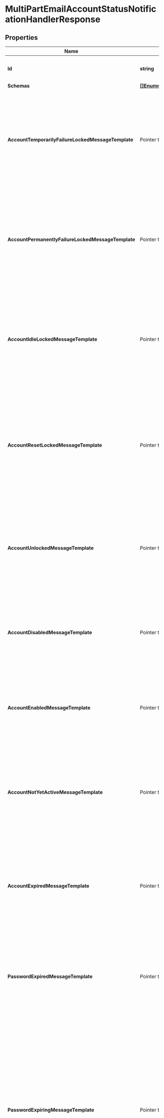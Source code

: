# MultiPartEmailAccountStatusNotificationHandlerResponse

## Properties

Name | Type | Description | Notes
------------ | ------------- | ------------- | -------------
**Id** | **string** | Name of the Account Status Notification Handler | 
**Schemas** | [**[]EnummultiPartEmailAccountStatusNotificationHandlerSchemaUrn**](EnummultiPartEmailAccountStatusNotificationHandlerSchemaUrn.md) |  | 
**AccountTemporarilyFailureLockedMessageTemplate** | Pointer to **string** | The path to a file containing the template to use to generate the email message to send in the event that an account becomes temporarily locked as a result of too many authentication failures. | [optional] 
**AccountPermanentlyFailureLockedMessageTemplate** | Pointer to **string** | The path to a file containing the template to use to generate the email message to send in the event that an account becomes permanently locked as a result of too many authentication failures. | [optional] 
**AccountIdleLockedMessageTemplate** | Pointer to **string** | The path to a file containing the template to use to generate the email message to send in the event that authentication attempt fails because it has been too long since the user last successfully authenticated. | [optional] 
**AccountResetLockedMessageTemplate** | Pointer to **string** | The path to a file containing the template to use to generate the email message to send in the event that authentication attempt fails because the user failed to choose a new password in a timely manner after an administrative reset. | [optional] 
**AccountUnlockedMessageTemplate** | Pointer to **string** | The path to a file containing the template to use to generate the email message to send in the event that a user&#39;s account has been unlocked (e.g., by an administrative password reset). | [optional] 
**AccountDisabledMessageTemplate** | Pointer to **string** | The path to a file containing the template to use to generate the email message to send in the event that a user&#39;s account is disabled by an administrator. | [optional] 
**AccountEnabledMessageTemplate** | Pointer to **string** | The path to a file containing the template to use to generate the email message to send in the event that a user&#39;s account is enabled by an administrator. | [optional] 
**AccountNotYetActiveMessageTemplate** | Pointer to **string** | The path to a file containing the template to use to generate the email message to send in the event that an authentication attempt fails because the account has an activation time that is in the future. | [optional] 
**AccountExpiredMessageTemplate** | Pointer to **string** | The path to a file containing the template to use to generate the email message to send in the event that an authentication attempt fails because the account has an expiration time that is in the past. | [optional] 
**PasswordExpiredMessageTemplate** | Pointer to **string** | The path to a file containing the template to use to generate the email message to send in the event that an authentication attempt fails because the account has an expired password. | [optional] 
**PasswordExpiringMessageTemplate** | Pointer to **string** | The path to a file containing the template to use to generate the email message to send in the event that an authentication attempt succeeds, but the user&#39;s password is about to expire. This notification will only be generated the first time the user authenticates within the window of time that the server should warn about an upcoming password expiration. | [optional] 
**PasswordResetMessageTemplate** | Pointer to **string** | The path to a file containing the template to use to generate the email message to send in the event that a user&#39;s password has been reset by an administrator. | [optional] 
**PasswordChangedMessageTemplate** | Pointer to **string** | The path to a file containing the template to use to generate the email message to send in the event that a user changes their own password. | [optional] 
**AccountCreatedMessageTemplate** | Pointer to **string** | The path to a file containing the template to use to generate the email message to send in the event that a new account is created in an add request that matches the criteria provided in the account-creation-notification-request-criteria property. | [optional] 
**AccountUpdatedMessageTemplate** | Pointer to **string** | The path to a file containing the template to use to generate the email message to send in the event that an existing account is updated with a modify or modify DN operation that matches the criteria provided in the account-update-notification-request-criteria property. | [optional] 
**BindPasswordFailedValidationMessageTemplate** | Pointer to **string** | The path to a file containing the template to use to generate the email message to send in the event that a user authenticated with a password that failed to satisfy the criteria for one or more of the configured password validators. | [optional] 
**MustChangePasswordMessageTemplate** | Pointer to **string** | The path to a file containing the template to use to generate the email message to send in the event that a user successfully authenticates to the server but will be required to choose a new password before they will be allowed to perform any other operations. | [optional] 
**Description** | Pointer to **string** | A description for this Account Status Notification Handler | [optional] 
**Enabled** | **bool** | Indicates whether the Account Status Notification Handler is enabled. Only enabled handlers are invoked whenever a related event occurs in the server. | 
**Asynchronous** | Pointer to **bool** | Indicates whether the server should attempt to invoke this Account Status Notification Handler in a background thread so that any potentially-expensive processing (e.g., performing network communication to deliver a message) will not delay processing for the operation that triggered the notification. | [optional] 
**AccountCreationNotificationRequestCriteria** | Pointer to **string** | A request criteria object that identifies which add requests should result in account creation notifications for this handler. | [optional] 
**AccountUpdateNotificationRequestCriteria** | Pointer to **string** | A request criteria object that identifies which modify and modify DN requests should result in account update notifications for this handler. | [optional] 
**Meta** | Pointer to [**MetaMeta**](MetaMeta.md) |  | [optional] 
**Urnpingidentityschemasconfigurationmessages20** | Pointer to [**MetaUrnPingidentitySchemasConfigurationMessages20**](MetaUrnPingidentitySchemasConfigurationMessages20.md) |  | [optional] 

## Methods

### NewMultiPartEmailAccountStatusNotificationHandlerResponse

`func NewMultiPartEmailAccountStatusNotificationHandlerResponse(id string, schemas []EnummultiPartEmailAccountStatusNotificationHandlerSchemaUrn, enabled bool, ) *MultiPartEmailAccountStatusNotificationHandlerResponse`

NewMultiPartEmailAccountStatusNotificationHandlerResponse instantiates a new MultiPartEmailAccountStatusNotificationHandlerResponse object
This constructor will assign default values to properties that have it defined,
and makes sure properties required by API are set, but the set of arguments
will change when the set of required properties is changed

### NewMultiPartEmailAccountStatusNotificationHandlerResponseWithDefaults

`func NewMultiPartEmailAccountStatusNotificationHandlerResponseWithDefaults() *MultiPartEmailAccountStatusNotificationHandlerResponse`

NewMultiPartEmailAccountStatusNotificationHandlerResponseWithDefaults instantiates a new MultiPartEmailAccountStatusNotificationHandlerResponse object
This constructor will only assign default values to properties that have it defined,
but it doesn't guarantee that properties required by API are set

### GetId

`func (o *MultiPartEmailAccountStatusNotificationHandlerResponse) GetId() string`

GetId returns the Id field if non-nil, zero value otherwise.

### GetIdOk

`func (o *MultiPartEmailAccountStatusNotificationHandlerResponse) GetIdOk() (*string, bool)`

GetIdOk returns a tuple with the Id field if it's non-nil, zero value otherwise
and a boolean to check if the value has been set.

### SetId

`func (o *MultiPartEmailAccountStatusNotificationHandlerResponse) SetId(v string)`

SetId sets Id field to given value.


### GetSchemas

`func (o *MultiPartEmailAccountStatusNotificationHandlerResponse) GetSchemas() []EnummultiPartEmailAccountStatusNotificationHandlerSchemaUrn`

GetSchemas returns the Schemas field if non-nil, zero value otherwise.

### GetSchemasOk

`func (o *MultiPartEmailAccountStatusNotificationHandlerResponse) GetSchemasOk() (*[]EnummultiPartEmailAccountStatusNotificationHandlerSchemaUrn, bool)`

GetSchemasOk returns a tuple with the Schemas field if it's non-nil, zero value otherwise
and a boolean to check if the value has been set.

### SetSchemas

`func (o *MultiPartEmailAccountStatusNotificationHandlerResponse) SetSchemas(v []EnummultiPartEmailAccountStatusNotificationHandlerSchemaUrn)`

SetSchemas sets Schemas field to given value.


### GetAccountTemporarilyFailureLockedMessageTemplate

`func (o *MultiPartEmailAccountStatusNotificationHandlerResponse) GetAccountTemporarilyFailureLockedMessageTemplate() string`

GetAccountTemporarilyFailureLockedMessageTemplate returns the AccountTemporarilyFailureLockedMessageTemplate field if non-nil, zero value otherwise.

### GetAccountTemporarilyFailureLockedMessageTemplateOk

`func (o *MultiPartEmailAccountStatusNotificationHandlerResponse) GetAccountTemporarilyFailureLockedMessageTemplateOk() (*string, bool)`

GetAccountTemporarilyFailureLockedMessageTemplateOk returns a tuple with the AccountTemporarilyFailureLockedMessageTemplate field if it's non-nil, zero value otherwise
and a boolean to check if the value has been set.

### SetAccountTemporarilyFailureLockedMessageTemplate

`func (o *MultiPartEmailAccountStatusNotificationHandlerResponse) SetAccountTemporarilyFailureLockedMessageTemplate(v string)`

SetAccountTemporarilyFailureLockedMessageTemplate sets AccountTemporarilyFailureLockedMessageTemplate field to given value.

### HasAccountTemporarilyFailureLockedMessageTemplate

`func (o *MultiPartEmailAccountStatusNotificationHandlerResponse) HasAccountTemporarilyFailureLockedMessageTemplate() bool`

HasAccountTemporarilyFailureLockedMessageTemplate returns a boolean if a field has been set.

### GetAccountPermanentlyFailureLockedMessageTemplate

`func (o *MultiPartEmailAccountStatusNotificationHandlerResponse) GetAccountPermanentlyFailureLockedMessageTemplate() string`

GetAccountPermanentlyFailureLockedMessageTemplate returns the AccountPermanentlyFailureLockedMessageTemplate field if non-nil, zero value otherwise.

### GetAccountPermanentlyFailureLockedMessageTemplateOk

`func (o *MultiPartEmailAccountStatusNotificationHandlerResponse) GetAccountPermanentlyFailureLockedMessageTemplateOk() (*string, bool)`

GetAccountPermanentlyFailureLockedMessageTemplateOk returns a tuple with the AccountPermanentlyFailureLockedMessageTemplate field if it's non-nil, zero value otherwise
and a boolean to check if the value has been set.

### SetAccountPermanentlyFailureLockedMessageTemplate

`func (o *MultiPartEmailAccountStatusNotificationHandlerResponse) SetAccountPermanentlyFailureLockedMessageTemplate(v string)`

SetAccountPermanentlyFailureLockedMessageTemplate sets AccountPermanentlyFailureLockedMessageTemplate field to given value.

### HasAccountPermanentlyFailureLockedMessageTemplate

`func (o *MultiPartEmailAccountStatusNotificationHandlerResponse) HasAccountPermanentlyFailureLockedMessageTemplate() bool`

HasAccountPermanentlyFailureLockedMessageTemplate returns a boolean if a field has been set.

### GetAccountIdleLockedMessageTemplate

`func (o *MultiPartEmailAccountStatusNotificationHandlerResponse) GetAccountIdleLockedMessageTemplate() string`

GetAccountIdleLockedMessageTemplate returns the AccountIdleLockedMessageTemplate field if non-nil, zero value otherwise.

### GetAccountIdleLockedMessageTemplateOk

`func (o *MultiPartEmailAccountStatusNotificationHandlerResponse) GetAccountIdleLockedMessageTemplateOk() (*string, bool)`

GetAccountIdleLockedMessageTemplateOk returns a tuple with the AccountIdleLockedMessageTemplate field if it's non-nil, zero value otherwise
and a boolean to check if the value has been set.

### SetAccountIdleLockedMessageTemplate

`func (o *MultiPartEmailAccountStatusNotificationHandlerResponse) SetAccountIdleLockedMessageTemplate(v string)`

SetAccountIdleLockedMessageTemplate sets AccountIdleLockedMessageTemplate field to given value.

### HasAccountIdleLockedMessageTemplate

`func (o *MultiPartEmailAccountStatusNotificationHandlerResponse) HasAccountIdleLockedMessageTemplate() bool`

HasAccountIdleLockedMessageTemplate returns a boolean if a field has been set.

### GetAccountResetLockedMessageTemplate

`func (o *MultiPartEmailAccountStatusNotificationHandlerResponse) GetAccountResetLockedMessageTemplate() string`

GetAccountResetLockedMessageTemplate returns the AccountResetLockedMessageTemplate field if non-nil, zero value otherwise.

### GetAccountResetLockedMessageTemplateOk

`func (o *MultiPartEmailAccountStatusNotificationHandlerResponse) GetAccountResetLockedMessageTemplateOk() (*string, bool)`

GetAccountResetLockedMessageTemplateOk returns a tuple with the AccountResetLockedMessageTemplate field if it's non-nil, zero value otherwise
and a boolean to check if the value has been set.

### SetAccountResetLockedMessageTemplate

`func (o *MultiPartEmailAccountStatusNotificationHandlerResponse) SetAccountResetLockedMessageTemplate(v string)`

SetAccountResetLockedMessageTemplate sets AccountResetLockedMessageTemplate field to given value.

### HasAccountResetLockedMessageTemplate

`func (o *MultiPartEmailAccountStatusNotificationHandlerResponse) HasAccountResetLockedMessageTemplate() bool`

HasAccountResetLockedMessageTemplate returns a boolean if a field has been set.

### GetAccountUnlockedMessageTemplate

`func (o *MultiPartEmailAccountStatusNotificationHandlerResponse) GetAccountUnlockedMessageTemplate() string`

GetAccountUnlockedMessageTemplate returns the AccountUnlockedMessageTemplate field if non-nil, zero value otherwise.

### GetAccountUnlockedMessageTemplateOk

`func (o *MultiPartEmailAccountStatusNotificationHandlerResponse) GetAccountUnlockedMessageTemplateOk() (*string, bool)`

GetAccountUnlockedMessageTemplateOk returns a tuple with the AccountUnlockedMessageTemplate field if it's non-nil, zero value otherwise
and a boolean to check if the value has been set.

### SetAccountUnlockedMessageTemplate

`func (o *MultiPartEmailAccountStatusNotificationHandlerResponse) SetAccountUnlockedMessageTemplate(v string)`

SetAccountUnlockedMessageTemplate sets AccountUnlockedMessageTemplate field to given value.

### HasAccountUnlockedMessageTemplate

`func (o *MultiPartEmailAccountStatusNotificationHandlerResponse) HasAccountUnlockedMessageTemplate() bool`

HasAccountUnlockedMessageTemplate returns a boolean if a field has been set.

### GetAccountDisabledMessageTemplate

`func (o *MultiPartEmailAccountStatusNotificationHandlerResponse) GetAccountDisabledMessageTemplate() string`

GetAccountDisabledMessageTemplate returns the AccountDisabledMessageTemplate field if non-nil, zero value otherwise.

### GetAccountDisabledMessageTemplateOk

`func (o *MultiPartEmailAccountStatusNotificationHandlerResponse) GetAccountDisabledMessageTemplateOk() (*string, bool)`

GetAccountDisabledMessageTemplateOk returns a tuple with the AccountDisabledMessageTemplate field if it's non-nil, zero value otherwise
and a boolean to check if the value has been set.

### SetAccountDisabledMessageTemplate

`func (o *MultiPartEmailAccountStatusNotificationHandlerResponse) SetAccountDisabledMessageTemplate(v string)`

SetAccountDisabledMessageTemplate sets AccountDisabledMessageTemplate field to given value.

### HasAccountDisabledMessageTemplate

`func (o *MultiPartEmailAccountStatusNotificationHandlerResponse) HasAccountDisabledMessageTemplate() bool`

HasAccountDisabledMessageTemplate returns a boolean if a field has been set.

### GetAccountEnabledMessageTemplate

`func (o *MultiPartEmailAccountStatusNotificationHandlerResponse) GetAccountEnabledMessageTemplate() string`

GetAccountEnabledMessageTemplate returns the AccountEnabledMessageTemplate field if non-nil, zero value otherwise.

### GetAccountEnabledMessageTemplateOk

`func (o *MultiPartEmailAccountStatusNotificationHandlerResponse) GetAccountEnabledMessageTemplateOk() (*string, bool)`

GetAccountEnabledMessageTemplateOk returns a tuple with the AccountEnabledMessageTemplate field if it's non-nil, zero value otherwise
and a boolean to check if the value has been set.

### SetAccountEnabledMessageTemplate

`func (o *MultiPartEmailAccountStatusNotificationHandlerResponse) SetAccountEnabledMessageTemplate(v string)`

SetAccountEnabledMessageTemplate sets AccountEnabledMessageTemplate field to given value.

### HasAccountEnabledMessageTemplate

`func (o *MultiPartEmailAccountStatusNotificationHandlerResponse) HasAccountEnabledMessageTemplate() bool`

HasAccountEnabledMessageTemplate returns a boolean if a field has been set.

### GetAccountNotYetActiveMessageTemplate

`func (o *MultiPartEmailAccountStatusNotificationHandlerResponse) GetAccountNotYetActiveMessageTemplate() string`

GetAccountNotYetActiveMessageTemplate returns the AccountNotYetActiveMessageTemplate field if non-nil, zero value otherwise.

### GetAccountNotYetActiveMessageTemplateOk

`func (o *MultiPartEmailAccountStatusNotificationHandlerResponse) GetAccountNotYetActiveMessageTemplateOk() (*string, bool)`

GetAccountNotYetActiveMessageTemplateOk returns a tuple with the AccountNotYetActiveMessageTemplate field if it's non-nil, zero value otherwise
and a boolean to check if the value has been set.

### SetAccountNotYetActiveMessageTemplate

`func (o *MultiPartEmailAccountStatusNotificationHandlerResponse) SetAccountNotYetActiveMessageTemplate(v string)`

SetAccountNotYetActiveMessageTemplate sets AccountNotYetActiveMessageTemplate field to given value.

### HasAccountNotYetActiveMessageTemplate

`func (o *MultiPartEmailAccountStatusNotificationHandlerResponse) HasAccountNotYetActiveMessageTemplate() bool`

HasAccountNotYetActiveMessageTemplate returns a boolean if a field has been set.

### GetAccountExpiredMessageTemplate

`func (o *MultiPartEmailAccountStatusNotificationHandlerResponse) GetAccountExpiredMessageTemplate() string`

GetAccountExpiredMessageTemplate returns the AccountExpiredMessageTemplate field if non-nil, zero value otherwise.

### GetAccountExpiredMessageTemplateOk

`func (o *MultiPartEmailAccountStatusNotificationHandlerResponse) GetAccountExpiredMessageTemplateOk() (*string, bool)`

GetAccountExpiredMessageTemplateOk returns a tuple with the AccountExpiredMessageTemplate field if it's non-nil, zero value otherwise
and a boolean to check if the value has been set.

### SetAccountExpiredMessageTemplate

`func (o *MultiPartEmailAccountStatusNotificationHandlerResponse) SetAccountExpiredMessageTemplate(v string)`

SetAccountExpiredMessageTemplate sets AccountExpiredMessageTemplate field to given value.

### HasAccountExpiredMessageTemplate

`func (o *MultiPartEmailAccountStatusNotificationHandlerResponse) HasAccountExpiredMessageTemplate() bool`

HasAccountExpiredMessageTemplate returns a boolean if a field has been set.

### GetPasswordExpiredMessageTemplate

`func (o *MultiPartEmailAccountStatusNotificationHandlerResponse) GetPasswordExpiredMessageTemplate() string`

GetPasswordExpiredMessageTemplate returns the PasswordExpiredMessageTemplate field if non-nil, zero value otherwise.

### GetPasswordExpiredMessageTemplateOk

`func (o *MultiPartEmailAccountStatusNotificationHandlerResponse) GetPasswordExpiredMessageTemplateOk() (*string, bool)`

GetPasswordExpiredMessageTemplateOk returns a tuple with the PasswordExpiredMessageTemplate field if it's non-nil, zero value otherwise
and a boolean to check if the value has been set.

### SetPasswordExpiredMessageTemplate

`func (o *MultiPartEmailAccountStatusNotificationHandlerResponse) SetPasswordExpiredMessageTemplate(v string)`

SetPasswordExpiredMessageTemplate sets PasswordExpiredMessageTemplate field to given value.

### HasPasswordExpiredMessageTemplate

`func (o *MultiPartEmailAccountStatusNotificationHandlerResponse) HasPasswordExpiredMessageTemplate() bool`

HasPasswordExpiredMessageTemplate returns a boolean if a field has been set.

### GetPasswordExpiringMessageTemplate

`func (o *MultiPartEmailAccountStatusNotificationHandlerResponse) GetPasswordExpiringMessageTemplate() string`

GetPasswordExpiringMessageTemplate returns the PasswordExpiringMessageTemplate field if non-nil, zero value otherwise.

### GetPasswordExpiringMessageTemplateOk

`func (o *MultiPartEmailAccountStatusNotificationHandlerResponse) GetPasswordExpiringMessageTemplateOk() (*string, bool)`

GetPasswordExpiringMessageTemplateOk returns a tuple with the PasswordExpiringMessageTemplate field if it's non-nil, zero value otherwise
and a boolean to check if the value has been set.

### SetPasswordExpiringMessageTemplate

`func (o *MultiPartEmailAccountStatusNotificationHandlerResponse) SetPasswordExpiringMessageTemplate(v string)`

SetPasswordExpiringMessageTemplate sets PasswordExpiringMessageTemplate field to given value.

### HasPasswordExpiringMessageTemplate

`func (o *MultiPartEmailAccountStatusNotificationHandlerResponse) HasPasswordExpiringMessageTemplate() bool`

HasPasswordExpiringMessageTemplate returns a boolean if a field has been set.

### GetPasswordResetMessageTemplate

`func (o *MultiPartEmailAccountStatusNotificationHandlerResponse) GetPasswordResetMessageTemplate() string`

GetPasswordResetMessageTemplate returns the PasswordResetMessageTemplate field if non-nil, zero value otherwise.

### GetPasswordResetMessageTemplateOk

`func (o *MultiPartEmailAccountStatusNotificationHandlerResponse) GetPasswordResetMessageTemplateOk() (*string, bool)`

GetPasswordResetMessageTemplateOk returns a tuple with the PasswordResetMessageTemplate field if it's non-nil, zero value otherwise
and a boolean to check if the value has been set.

### SetPasswordResetMessageTemplate

`func (o *MultiPartEmailAccountStatusNotificationHandlerResponse) SetPasswordResetMessageTemplate(v string)`

SetPasswordResetMessageTemplate sets PasswordResetMessageTemplate field to given value.

### HasPasswordResetMessageTemplate

`func (o *MultiPartEmailAccountStatusNotificationHandlerResponse) HasPasswordResetMessageTemplate() bool`

HasPasswordResetMessageTemplate returns a boolean if a field has been set.

### GetPasswordChangedMessageTemplate

`func (o *MultiPartEmailAccountStatusNotificationHandlerResponse) GetPasswordChangedMessageTemplate() string`

GetPasswordChangedMessageTemplate returns the PasswordChangedMessageTemplate field if non-nil, zero value otherwise.

### GetPasswordChangedMessageTemplateOk

`func (o *MultiPartEmailAccountStatusNotificationHandlerResponse) GetPasswordChangedMessageTemplateOk() (*string, bool)`

GetPasswordChangedMessageTemplateOk returns a tuple with the PasswordChangedMessageTemplate field if it's non-nil, zero value otherwise
and a boolean to check if the value has been set.

### SetPasswordChangedMessageTemplate

`func (o *MultiPartEmailAccountStatusNotificationHandlerResponse) SetPasswordChangedMessageTemplate(v string)`

SetPasswordChangedMessageTemplate sets PasswordChangedMessageTemplate field to given value.

### HasPasswordChangedMessageTemplate

`func (o *MultiPartEmailAccountStatusNotificationHandlerResponse) HasPasswordChangedMessageTemplate() bool`

HasPasswordChangedMessageTemplate returns a boolean if a field has been set.

### GetAccountCreatedMessageTemplate

`func (o *MultiPartEmailAccountStatusNotificationHandlerResponse) GetAccountCreatedMessageTemplate() string`

GetAccountCreatedMessageTemplate returns the AccountCreatedMessageTemplate field if non-nil, zero value otherwise.

### GetAccountCreatedMessageTemplateOk

`func (o *MultiPartEmailAccountStatusNotificationHandlerResponse) GetAccountCreatedMessageTemplateOk() (*string, bool)`

GetAccountCreatedMessageTemplateOk returns a tuple with the AccountCreatedMessageTemplate field if it's non-nil, zero value otherwise
and a boolean to check if the value has been set.

### SetAccountCreatedMessageTemplate

`func (o *MultiPartEmailAccountStatusNotificationHandlerResponse) SetAccountCreatedMessageTemplate(v string)`

SetAccountCreatedMessageTemplate sets AccountCreatedMessageTemplate field to given value.

### HasAccountCreatedMessageTemplate

`func (o *MultiPartEmailAccountStatusNotificationHandlerResponse) HasAccountCreatedMessageTemplate() bool`

HasAccountCreatedMessageTemplate returns a boolean if a field has been set.

### GetAccountUpdatedMessageTemplate

`func (o *MultiPartEmailAccountStatusNotificationHandlerResponse) GetAccountUpdatedMessageTemplate() string`

GetAccountUpdatedMessageTemplate returns the AccountUpdatedMessageTemplate field if non-nil, zero value otherwise.

### GetAccountUpdatedMessageTemplateOk

`func (o *MultiPartEmailAccountStatusNotificationHandlerResponse) GetAccountUpdatedMessageTemplateOk() (*string, bool)`

GetAccountUpdatedMessageTemplateOk returns a tuple with the AccountUpdatedMessageTemplate field if it's non-nil, zero value otherwise
and a boolean to check if the value has been set.

### SetAccountUpdatedMessageTemplate

`func (o *MultiPartEmailAccountStatusNotificationHandlerResponse) SetAccountUpdatedMessageTemplate(v string)`

SetAccountUpdatedMessageTemplate sets AccountUpdatedMessageTemplate field to given value.

### HasAccountUpdatedMessageTemplate

`func (o *MultiPartEmailAccountStatusNotificationHandlerResponse) HasAccountUpdatedMessageTemplate() bool`

HasAccountUpdatedMessageTemplate returns a boolean if a field has been set.

### GetBindPasswordFailedValidationMessageTemplate

`func (o *MultiPartEmailAccountStatusNotificationHandlerResponse) GetBindPasswordFailedValidationMessageTemplate() string`

GetBindPasswordFailedValidationMessageTemplate returns the BindPasswordFailedValidationMessageTemplate field if non-nil, zero value otherwise.

### GetBindPasswordFailedValidationMessageTemplateOk

`func (o *MultiPartEmailAccountStatusNotificationHandlerResponse) GetBindPasswordFailedValidationMessageTemplateOk() (*string, bool)`

GetBindPasswordFailedValidationMessageTemplateOk returns a tuple with the BindPasswordFailedValidationMessageTemplate field if it's non-nil, zero value otherwise
and a boolean to check if the value has been set.

### SetBindPasswordFailedValidationMessageTemplate

`func (o *MultiPartEmailAccountStatusNotificationHandlerResponse) SetBindPasswordFailedValidationMessageTemplate(v string)`

SetBindPasswordFailedValidationMessageTemplate sets BindPasswordFailedValidationMessageTemplate field to given value.

### HasBindPasswordFailedValidationMessageTemplate

`func (o *MultiPartEmailAccountStatusNotificationHandlerResponse) HasBindPasswordFailedValidationMessageTemplate() bool`

HasBindPasswordFailedValidationMessageTemplate returns a boolean if a field has been set.

### GetMustChangePasswordMessageTemplate

`func (o *MultiPartEmailAccountStatusNotificationHandlerResponse) GetMustChangePasswordMessageTemplate() string`

GetMustChangePasswordMessageTemplate returns the MustChangePasswordMessageTemplate field if non-nil, zero value otherwise.

### GetMustChangePasswordMessageTemplateOk

`func (o *MultiPartEmailAccountStatusNotificationHandlerResponse) GetMustChangePasswordMessageTemplateOk() (*string, bool)`

GetMustChangePasswordMessageTemplateOk returns a tuple with the MustChangePasswordMessageTemplate field if it's non-nil, zero value otherwise
and a boolean to check if the value has been set.

### SetMustChangePasswordMessageTemplate

`func (o *MultiPartEmailAccountStatusNotificationHandlerResponse) SetMustChangePasswordMessageTemplate(v string)`

SetMustChangePasswordMessageTemplate sets MustChangePasswordMessageTemplate field to given value.

### HasMustChangePasswordMessageTemplate

`func (o *MultiPartEmailAccountStatusNotificationHandlerResponse) HasMustChangePasswordMessageTemplate() bool`

HasMustChangePasswordMessageTemplate returns a boolean if a field has been set.

### GetDescription

`func (o *MultiPartEmailAccountStatusNotificationHandlerResponse) GetDescription() string`

GetDescription returns the Description field if non-nil, zero value otherwise.

### GetDescriptionOk

`func (o *MultiPartEmailAccountStatusNotificationHandlerResponse) GetDescriptionOk() (*string, bool)`

GetDescriptionOk returns a tuple with the Description field if it's non-nil, zero value otherwise
and a boolean to check if the value has been set.

### SetDescription

`func (o *MultiPartEmailAccountStatusNotificationHandlerResponse) SetDescription(v string)`

SetDescription sets Description field to given value.

### HasDescription

`func (o *MultiPartEmailAccountStatusNotificationHandlerResponse) HasDescription() bool`

HasDescription returns a boolean if a field has been set.

### GetEnabled

`func (o *MultiPartEmailAccountStatusNotificationHandlerResponse) GetEnabled() bool`

GetEnabled returns the Enabled field if non-nil, zero value otherwise.

### GetEnabledOk

`func (o *MultiPartEmailAccountStatusNotificationHandlerResponse) GetEnabledOk() (*bool, bool)`

GetEnabledOk returns a tuple with the Enabled field if it's non-nil, zero value otherwise
and a boolean to check if the value has been set.

### SetEnabled

`func (o *MultiPartEmailAccountStatusNotificationHandlerResponse) SetEnabled(v bool)`

SetEnabled sets Enabled field to given value.


### GetAsynchronous

`func (o *MultiPartEmailAccountStatusNotificationHandlerResponse) GetAsynchronous() bool`

GetAsynchronous returns the Asynchronous field if non-nil, zero value otherwise.

### GetAsynchronousOk

`func (o *MultiPartEmailAccountStatusNotificationHandlerResponse) GetAsynchronousOk() (*bool, bool)`

GetAsynchronousOk returns a tuple with the Asynchronous field if it's non-nil, zero value otherwise
and a boolean to check if the value has been set.

### SetAsynchronous

`func (o *MultiPartEmailAccountStatusNotificationHandlerResponse) SetAsynchronous(v bool)`

SetAsynchronous sets Asynchronous field to given value.

### HasAsynchronous

`func (o *MultiPartEmailAccountStatusNotificationHandlerResponse) HasAsynchronous() bool`

HasAsynchronous returns a boolean if a field has been set.

### GetAccountCreationNotificationRequestCriteria

`func (o *MultiPartEmailAccountStatusNotificationHandlerResponse) GetAccountCreationNotificationRequestCriteria() string`

GetAccountCreationNotificationRequestCriteria returns the AccountCreationNotificationRequestCriteria field if non-nil, zero value otherwise.

### GetAccountCreationNotificationRequestCriteriaOk

`func (o *MultiPartEmailAccountStatusNotificationHandlerResponse) GetAccountCreationNotificationRequestCriteriaOk() (*string, bool)`

GetAccountCreationNotificationRequestCriteriaOk returns a tuple with the AccountCreationNotificationRequestCriteria field if it's non-nil, zero value otherwise
and a boolean to check if the value has been set.

### SetAccountCreationNotificationRequestCriteria

`func (o *MultiPartEmailAccountStatusNotificationHandlerResponse) SetAccountCreationNotificationRequestCriteria(v string)`

SetAccountCreationNotificationRequestCriteria sets AccountCreationNotificationRequestCriteria field to given value.

### HasAccountCreationNotificationRequestCriteria

`func (o *MultiPartEmailAccountStatusNotificationHandlerResponse) HasAccountCreationNotificationRequestCriteria() bool`

HasAccountCreationNotificationRequestCriteria returns a boolean if a field has been set.

### GetAccountUpdateNotificationRequestCriteria

`func (o *MultiPartEmailAccountStatusNotificationHandlerResponse) GetAccountUpdateNotificationRequestCriteria() string`

GetAccountUpdateNotificationRequestCriteria returns the AccountUpdateNotificationRequestCriteria field if non-nil, zero value otherwise.

### GetAccountUpdateNotificationRequestCriteriaOk

`func (o *MultiPartEmailAccountStatusNotificationHandlerResponse) GetAccountUpdateNotificationRequestCriteriaOk() (*string, bool)`

GetAccountUpdateNotificationRequestCriteriaOk returns a tuple with the AccountUpdateNotificationRequestCriteria field if it's non-nil, zero value otherwise
and a boolean to check if the value has been set.

### SetAccountUpdateNotificationRequestCriteria

`func (o *MultiPartEmailAccountStatusNotificationHandlerResponse) SetAccountUpdateNotificationRequestCriteria(v string)`

SetAccountUpdateNotificationRequestCriteria sets AccountUpdateNotificationRequestCriteria field to given value.

### HasAccountUpdateNotificationRequestCriteria

`func (o *MultiPartEmailAccountStatusNotificationHandlerResponse) HasAccountUpdateNotificationRequestCriteria() bool`

HasAccountUpdateNotificationRequestCriteria returns a boolean if a field has been set.

### GetMeta

`func (o *MultiPartEmailAccountStatusNotificationHandlerResponse) GetMeta() MetaMeta`

GetMeta returns the Meta field if non-nil, zero value otherwise.

### GetMetaOk

`func (o *MultiPartEmailAccountStatusNotificationHandlerResponse) GetMetaOk() (*MetaMeta, bool)`

GetMetaOk returns a tuple with the Meta field if it's non-nil, zero value otherwise
and a boolean to check if the value has been set.

### SetMeta

`func (o *MultiPartEmailAccountStatusNotificationHandlerResponse) SetMeta(v MetaMeta)`

SetMeta sets Meta field to given value.

### HasMeta

`func (o *MultiPartEmailAccountStatusNotificationHandlerResponse) HasMeta() bool`

HasMeta returns a boolean if a field has been set.

### GetUrnpingidentityschemasconfigurationmessages20

`func (o *MultiPartEmailAccountStatusNotificationHandlerResponse) GetUrnpingidentityschemasconfigurationmessages20() MetaUrnPingidentitySchemasConfigurationMessages20`

GetUrnpingidentityschemasconfigurationmessages20 returns the Urnpingidentityschemasconfigurationmessages20 field if non-nil, zero value otherwise.

### GetUrnpingidentityschemasconfigurationmessages20Ok

`func (o *MultiPartEmailAccountStatusNotificationHandlerResponse) GetUrnpingidentityschemasconfigurationmessages20Ok() (*MetaUrnPingidentitySchemasConfigurationMessages20, bool)`

GetUrnpingidentityschemasconfigurationmessages20Ok returns a tuple with the Urnpingidentityschemasconfigurationmessages20 field if it's non-nil, zero value otherwise
and a boolean to check if the value has been set.

### SetUrnpingidentityschemasconfigurationmessages20

`func (o *MultiPartEmailAccountStatusNotificationHandlerResponse) SetUrnpingidentityschemasconfigurationmessages20(v MetaUrnPingidentitySchemasConfigurationMessages20)`

SetUrnpingidentityschemasconfigurationmessages20 sets Urnpingidentityschemasconfigurationmessages20 field to given value.

### HasUrnpingidentityschemasconfigurationmessages20

`func (o *MultiPartEmailAccountStatusNotificationHandlerResponse) HasUrnpingidentityschemasconfigurationmessages20() bool`

HasUrnpingidentityschemasconfigurationmessages20 returns a boolean if a field has been set.


[[Back to Model list]](../README.md#documentation-for-models) [[Back to API list]](../README.md#documentation-for-api-endpoints) [[Back to README]](../README.md)


